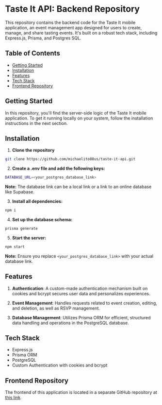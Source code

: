 # Taste It API: Backend Repository 

This repository contains the backend code for the Taste It mobile application, an event management app designed for users to create, manage, and share tasting events. It's built on a robust tech stack, including Express.js, Prisma, and Postgres SQL.

## Table of Contents
- [Getting Started](#getting-started)
- [Installation](#installation)
- [Features](#features)
- [Tech Stack](#tech-stack)
- [Frontend Repository](#frontend-repository)

## Getting Started

In this repository, you'll find the server-side logic of the Taste It mobile application. To get it running locally on your system, follow the installation instructions in the next section.

## Installation

1. **Clone the repository**
```bash
git clone https://github.com/michaelito80us/taste-it-api.git
```

2. **Create a .env file and add the following keys:**
```bash
DATABASE_URL=<your_postgres_database_link>
```
**Note:** The database link can be a local link or a link to an online database like Supabase.

3. **Install all dependencies:**
```bash
npm i
```

4. **Set up the database schema:**
```bash
prisma generate
```

5. **Start the server:**
```bash
npm start
```

**Note:** Ensure you replace `<your_postgres_database_link>` with your actual database link.

## Features

1. **Authentication**: A custom-made authentication mechanism built on cookies and bcrypt secures user data and personalizes experiences.

2. **Event Management**: Handles requests related to event creation, editing, and deletion, as well as RSVP management.

3. **Database Management**: Utilizes Prisma ORM for efficient, structured data handling and operations in the PostgreSQL database.

## Tech Stack
- Express.js
- Prisma ORM
- PostgreSQL
- Custom Authentication with cookies and bcrypt

## Frontend Repository

The frontend of this application is located in a separate GitHub repository at [this link](https://github.com/your-username/taste-it-front).

